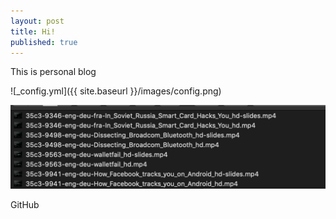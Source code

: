 ```yaml
---
layout: post
title: Hi!
published: true
---
```


This is personal blog&nbsp;

![_config.yml]({{ site.baseurl }}/images/config.png)

![](/uploads/screenshot-2019-01-10-at-21-05-53.png)

GitHub